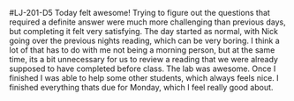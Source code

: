 #LJ-201-D5
Today felt awesome! Trying to figure out the questions that required a definite answer were much more challenging than previous days, but completing it felt very satisfying. The day started as normal, with Nick going over the previous nights reading, which can be very boring. I think a lot of that has to do with me not being a morning person, but at the same time, its a bit unnecessary for us to review a reading that we were already supposed to have completed before class. The lab was awesome. Once I finished I was able to help some other students, which always feels nice. I finished everything thats due for Monday, which I feel really good about.
